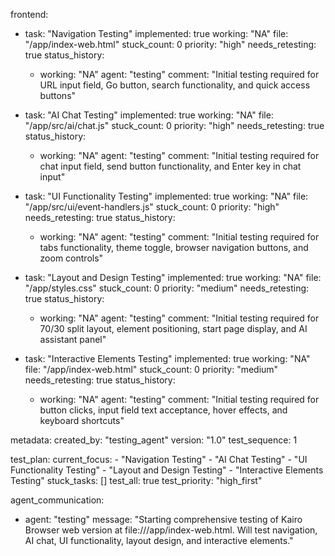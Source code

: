 frontend:
  - task: "Navigation Testing"
    implemented: true
    working: "NA"
    file: "/app/index-web.html"
    stuck_count: 0
    priority: "high"
    needs_retesting: true
    status_history:
      - working: "NA"
        agent: "testing"
        comment: "Initial testing required for URL input field, Go button, search functionality, and quick access buttons"

  - task: "AI Chat Testing"
    implemented: true
    working: "NA"
    file: "/app/src/ai/chat.js"
    stuck_count: 0
    priority: "high"
    needs_retesting: true
    status_history:
      - working: "NA"
        agent: "testing"
        comment: "Initial testing required for chat input field, send button functionality, and Enter key in chat input"

  - task: "UI Functionality Testing"
    implemented: true
    working: "NA"
    file: "/app/src/ui/event-handlers.js"
    stuck_count: 0
    priority: "high"
    needs_retesting: true
    status_history:
      - working: "NA"
        agent: "testing"
        comment: "Initial testing required for tabs functionality, theme toggle, browser navigation buttons, and zoom controls"

  - task: "Layout and Design Testing"
    implemented: true
    working: "NA"
    file: "/app/styles.css"
    stuck_count: 0
    priority: "medium"
    needs_retesting: true
    status_history:
      - working: "NA"
        agent: "testing"
        comment: "Initial testing required for 70/30 split layout, element positioning, start page display, and AI assistant panel"

  - task: "Interactive Elements Testing"
    implemented: true
    working: "NA"
    file: "/app/index-web.html"
    stuck_count: 0
    priority: "medium"
    needs_retesting: true
    status_history:
      - working: "NA"
        agent: "testing"
        comment: "Initial testing required for button clicks, input field text acceptance, hover effects, and keyboard shortcuts"

metadata:
  created_by: "testing_agent"
  version: "1.0"
  test_sequence: 1

test_plan:
  current_focus:
    - "Navigation Testing"
    - "AI Chat Testing"
    - "UI Functionality Testing"
    - "Layout and Design Testing"
    - "Interactive Elements Testing"
  stuck_tasks: []
  test_all: true
  test_priority: "high_first"

agent_communication:
  - agent: "testing"
    message: "Starting comprehensive testing of Kairo Browser web version at file:///app/index-web.html. Will test navigation, AI chat, UI functionality, layout design, and interactive elements."